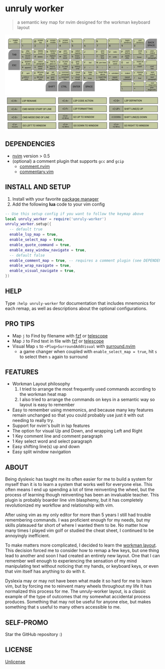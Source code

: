 # unruly worker
> a semantic key map for nvim designed for the workman keyboard layout

![unruly worker vim layout](/asset/keymap.png)
![unruly worker vim ctrl key action legend](/asset/action.png)

## DEPENDENCIES
* [nvim](https://neovim.io/) version > 0.5
* (optional) a comment plugin that supports `gcc` and `gcip` 
  * [comment.nvim](https://github.com/numToStr/Comment.nvim)
  * [commentary.vim](https://github.com/tpope/vim-commentary)

## INSTALL AND SETUP
1. Install with your favorite [package manager](https://github.com/savq/paq-nvim)
2. Add the following **lua** code to your vim config

``` lua
-- Use this setup config if you want to follow the keymap above
local unruly_worker = require('unruly-worker')
unruly_worker.setup({
  -- default true
  enable_lsp_map = true,
  enable_select_map = true,
  enable_quote_command = true,
  enable_easy_window_navigate = true,
  -- default false
  enable_comment_map = true, -- requires a comment plugin (see DEPENDENCIES above)
  enable_wrap_navigate = true,
  enable_visual_navigate = true,
})
```

## HELP
Type `:help unruly-worker` for documentation that includes mnemonics for each
remap, as well as descriptions about the optional configurations. 

## PRO TIPS
* Map `j` to Find by filename with [fzf](https://github.com/junegunn/fzf.vim) or [telescope](https://github.com/nvim-telescope/telescope.nvim)
* Map `J` to Find text in file with [fzf](https://github.com/junegunn/fzf.vim) or [telescope](https://github.com/nvim-telescope/telescope.nvim)
* Visual Map `s` to `<Plug>SurroundAddVisual` with [surround.nvim](https://github.com/blackCauldron7/surround.nvim)
  * a game changer when coupled with `enable_select_map = true`, hit `s` to select then `s` again to surround

## FEATURES
* Workman Layout philosophy
  1. I tried to arrange the most frequently used commands according to the workman
  heat map
  2. I also tried to arrange the commands on keys in a semantic way so layout is easy to remember
* Easy to remember using mnemonics, and because many key features remain unchanged so that
  you could probably use just it with out needing to really try.
* Support for nvim's built in lsp features
* The option for visual Up and Down, and wrapping Left and Right
* 1 Key comment line and comment paragraph
* 1 Key select word and select paragraph
* Easy shifting line(s) up and down
* Easy split window navigation

## ABOUT
Being dyslexic has taught me its often easier for me to build a system for
myself than it is to learn a system that works well for everyone else. This often
means I end up spending a lot of time reinventing the wheel, but the process of
learning though reinventing has been an invaluable teacher. This plugin is
probably boarder line vim blasphemy, but it has completely revolutionized my 
workflow and relationship with vim.

After using vim as my only editor for more than 5 years I still had trouble 
remembering commands. I was proficient enough for my needs, but my skills plateaued
far short of where I wanted them to be. No matter how many times I played vim golf 
or studied the cheat sheet, I continued to be annoyingly inefficient.

To make matters more complicated, I decided to learn the [workman
layout](https://workmanlayout.org/). This decision forced me to consider how 
to remap a few keys, but one thing lead to another and soon I had created an 
entirely new layout. One that I can remember well enough to experiencing the 
sensation of my mind manipulating text without noticing that my hands, or 
keyboard keys, or even that vim itself has anything to do with it.

Dyslexia may or may not have been what made it so hard for me to learn vim, but
by forcing me to reinvent many wheels throughout my life It has normalized this
process for me. The unruly-worker layout, is a classic example of the type of
outcomes that my somewhat accidental process produces. Something that may not 
be useful for anyone else, but makes something that s useful to many others 
accessible to me.

## SELF-PROMO
Star the GitHub repository :)

## LICENSE
[Unlicense](https://unlicense.org/)

